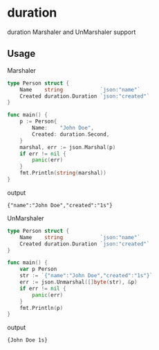 # duration
duration Marshaler and UnMarshaler support

## Usage

Marshaler
```go
type Person struct {
	Name    string            `json:"name"`
	Created duration.Duration `json:"created"`
}

func main() {
	p := Person{
		Name:    "John Doe",
		Created: duration.Second,
	}
	marshal, err := json.Marshal(p)
	if err != nil {
		panic(err)
	}
	fmt.Println(string(marshal))
}
```
output
```
{"name":"John Doe","created":"1s"}
```

UnMarshaler
```go
type Person struct {
	Name    string            `json:"name"`
	Created duration.Duration `json:"created"`
}

func main() {
	var p Person
	str := `{"name":"John Doe","created":"1s"}`
	err := json.Unmarshal([]byte(str), &p)
	if err != nil {
		panic(err)
	}
	fmt.Println(p)
}
```
output
```
{John Doe 1s}
```
